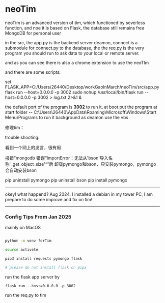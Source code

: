# neoTim

neoTim is an advanced version of tim, which functioned by severless function, and noe it is based on Flask, the database still remains free MongoDB for personal user


in the src, the app.py is the backend server deamon, connect is a submodule for connect.py to the database, the the req.py is the very program you should run to ask data to your local or remote server.

and as you can see there is also a chrome extension to use the neoTIm

and there are some scripts:

set FLASK_APP=C:/Users/26440/Desktop/workGaoInMarch/neoTim/src/app.py
flask run --host=0.0.0.0 -p 3002
sudo nohup /usr/local/bin/flask run --host=0.0.0.0 -p 3002 > log.txt 2>&1 &

the default port of the program is **3002**
to run it, at boot put the program at start folder --                  C:\Users\26440\AppData\Roaming\Microsoft\Windows\Start Menu\Programs
to run it background as deamon use the vbs 

修理tim：

trouble shooting:

看到一个网上的发言，很有用

报错“mongodb 错误“ImportError：无法从'bson'导入名称'_get_object_size'“”后
卸载pymongo和bson，只安装pymongo，pymongo会自动安装bson

pip uninstall pymongo
pip uninstall bson
pip install pymongo

---

okey! what happend? Aug 2024, I installed a debian in my tower PC, I am prepare to do some improve and fix on tim!


---

### Config Tips From Jan 2025

mainly on MacOS

```bash

python -m venv forTim

source activete 

pip3 install requests pymongo flask

# please do not install flask on pipx

```

run the flask app server by 

```
flask run --host=0.0.0.0 -p 3002

```

run the req.py to tim








